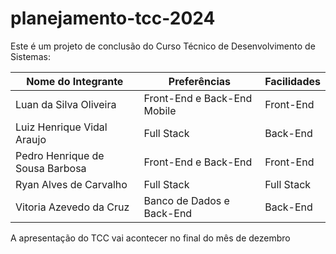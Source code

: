 # planejamento-tcc-2024
Este é um projeto de conclusão do Curso Técnico de Desenvolvimento de Sistemas:

|Nome do Integrante| Preferências | Facilidades |
|----|----|----|
| Luan da Silva Oliveira | Front-End e Back-End Mobile | Front-End |
| Luiz Henrique Vidal Araujo | Full Stack | Back-End |
| Pedro Henrique de Sousa Barbosa | Front-End e Back-End | Front-End |
| Ryan Alves de Carvalho | Full Stack | Full Stack |
| Vitoria Azevedo da Cruz | Banco de Dados e Back-End | Back-End |

A apresentação do TCC vai acontecer no final do mês de dezembro
